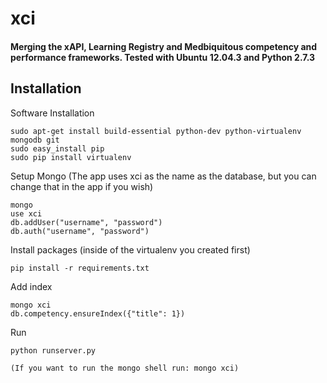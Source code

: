 xci
===

#### Merging the xAPI, Learning Registry and Medbiquitous competency and performance frameworks. Tested with Ubuntu 12.04.3 and Python 2.7.3

## Installation

Software Installation

	sudo apt-get install build-essential python-dev python-virtualenv mongodb git
	sudo easy_install pip
	sudo pip install virtualenv

Setup Mongo (The app uses xci as the name as the database, but you can change that in the app if you wish)
	
	mongo
	use xci
	db.addUser("username", "password")
	db.auth("username", "password")

Install packages (inside of the virtualenv you created first)

	pip install -r requirements.txt

Add index

	mongo xci
	db.competency.ensureIndex({"title": 1})

Run

	python runserver.py

	(If you want to run the mongo shell run: mongo xci)
